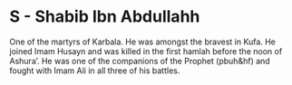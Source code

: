 S - Shabib Ibn Abdullahh
========================

One of the martyrs of Karbala. He was amongst the bravest in Kufa. He
joined Imam Husayn and was killed in the first hamlah before the noon of
Ashura’. He was one of the companions of the Prophet (pbuh&hf) and
fought with Imam Ali in all three of his battles.


